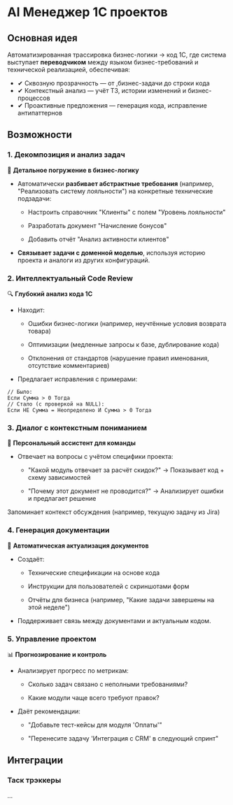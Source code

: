 # AI Менеджер 1С проектов

## Основная идея

Автоматизированная трассировка бизнес-логики → код 1С, где система выступает <b>переводчиком</b> между языком бизнес-требований и технической реализацией, обеспечивая:
 * ✔ Сквозную прозрачность — от ,бизнес-задачи до строки кода
 * ✔ Контекстный анализ — учёт ТЗ, истории изменений и бизнес-процессов
 * ✔ Проактивные предложения — генерация кода, исправление антипаттернов

## Возможности

### 1. Декомпозиция и анализ задач

📌 <b>Детальное погружение в бизнес-логику</b>

 * Автоматически <b>разбивает абстрактные требования</b> (например, "Реализовать систему лояльности") на конкретные технические подзадачи:

    - Настроить справочник "Клиенты" с полем "Уровень лояльности"

    - Разработать документ "Начисление бонусов"

    - Добавить отчёт "Анализ активности клиентов"

 * <b>Связывает задачи с доменной моделью</b>, используя историю проекта и аналоги из других конфигураций.

### 2. Интеллектуальный Code Review

🔍 <b>Глубокий анализ кода 1С</b>

 * Находит:

   - Ошибки бизнес-логики (например, неучтённые условия возврата товара)

   - Оптимизации (медленные запросы к базе, дублирование кода)

   - Отклонения от стандартов (нарушение правил именования, отсутствие комментариев)

 * Предлагает исправления с примерами:

 ```bsl
 // Было: 
Если Сумма > 0 Тогда
// Стало (с проверкой на NULL):
Если НЕ Сумма = Неопределено И Сумма > 0 Тогда
 ```

### 3. Диалог с контекстным пониманием

💬 <b>Персональный ассистент для команды</b>

 * Отвечает на вопросы с учётом специфики проекта:

   - "Какой модуль отвечает за расчёт скидок?" → Показывает код + схему зависимостей

   - "Почему этот документ не проводится?" → Анализирует ошибки и предлагает решение

Запоминает контекст обсуждения (например, текущую задачу из Jira)

### 4. Генерация документации

📄 <b>Автоматическая актуализация документов</b>

 * Создаёт:

   - Технические спецификации на основе кода

   - Инструкции для пользователей с скриншотами форм

   - Отчёты для бизнеса (например, "Какие задачи завершены на этой неделе")

 * Поддерживает связь между документами и актуальным кодом.

### 5. Управление проектом

📊 <b>Прогнозирование и контроль</b>

 * Анализирует прогресс по метрикам:

   - Сколько задач связано с неполными требованиями?

   - Какие модули чаще всего требуют правок?

 * Даёт рекомендации:

   - "Добавьте тест-кейсы для модуля 'Оплаты'"

   - "Перенесите задачу 'Интеграция с CRM' в следующий спринт"

## Интеграции

### Таск трэккеры

...